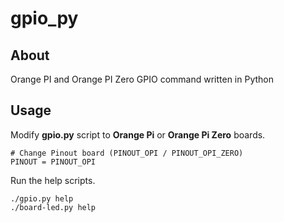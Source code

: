 gpio_py
=======

About
-----

Orange PI and Orange PI Zero GPIO command written in Python

Usage
-----

Modify **gpio.py** script to **Orange Pi** or **Orange Pi Zero** boards.

```
# Change Pinout board (PINOUT_OPI / PINOUT_OPI_ZERO)
PINOUT = PINOUT_OPI
```

Run the help scripts.

```
./gpio.py help
./board-led.py help
```

